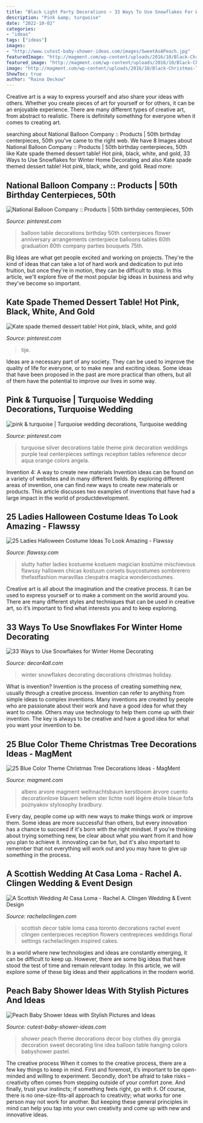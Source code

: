 ```yaml
---
title: "Black Light Party Decorations ~ 33 Ways To Use Snowflakes For Winter Home Decorating"
description: "Pink &amp; turquoise"
date: "2022-10-02"
categories:
- "ideas"
tags: ["ideas"]
images:
- "http://www.cutest-baby-shower-ideas.com/images/SweetAsAPeach.jpg"
featuredImage: "http://magment.com/wp-content/uploads/2016/10/Black-Christmas-Tree-with-Lights.jpg"
featured_image: "http://magment.com/wp-content/uploads/2016/10/Black-Christmas-Tree-with-Lights.jpg"
image: "http://magment.com/wp-content/uploads/2016/10/Black-Christmas-Tree-with-Lights.jpg"
ShowToc: true
author: "Raina Deckow"
---
```



Creative art is a way to express yourself and also share your ideas with others. Whether you create pieces of art for yourself or for others, it can be an enjoyable experience. There are many different types of creative art, from abstract to realistic. There is definitely something for everyone when it comes to creating art.

	

		
searching about National Balloon Company :: Products | 50th birthday centerpieces, 50th you've came to the right web. We have 8 Images about National Balloon Company :: Products | 50th birthday centerpieces, 50th like Kate spade themed dessert table! Hot pink, black, white, and gold, 33 Ways to Use Snowflakes for Winter Home Decorating and also Kate spade themed dessert table! Hot pink, black, white, and gold. Read more:
		
    
## National Balloon Company :: Products | 50th Birthday Centerpieces, 50th

<img loading=lazy src="https://i.pinimg.com/736x/dc/2a/dc/dc2adcd0b00cc534748c77d99eb62113--table-flower-arrangements-balloon-arrangements.jpg" onerror="this.onerror=null;this.src='https://tse2.mm.bing.net/th?id=OIP.tRlIUXpRKyJuRH3KTU6tYgHaJ4&amp;pid=15.1';" alt="National Balloon Company :: Products | 50th birthday centerpieces, 50th">

_Source: pinterest.com_

>balloon table decorations birthday 50th centerpieces flower anniversary arrangements centerpiece balloons tables 60th graduation 80th company parties bouquets 75th. 

	

Big Ideas are what get people excited and working on projects. They're the kind of ideas that can take a lot of hard work and dedication to put into fruition, but once they're in motion, they can be difficult to stop. In this article, we'll explore five of the most popular big ideas in business and why they've become so important.

    
## Kate Spade Themed Dessert Table! Hot Pink, Black, White, And Gold

<img loading=lazy src="https://i.pinimg.com/736x/c9/c6/68/c9c668102e4279b7f0a515ade3469438.jpg" onerror="this.onerror=null;this.src='https://tse3.mm.bing.net/th?id=OIP._21NUkjGJflJXq7KmTc7iwHaJ3&amp;pid=15.1';" alt="Kate spade themed dessert table! Hot pink, black, white, and gold">

_Source: pinterest.com_

>tije. 

	

Ideas are a necessary part of any society. They can be used to improve the quality of life for everyone, or to make new and exciting ideas. Some ideas that have been proposed in the past are more practical than others, but all of them have the potential to improve our lives in some way.

    
## Pink &amp; Turquoise | Turquoise Wedding Decorations, Turquoise Wedding

<img loading=lazy src="https://i.pinimg.com/736x/40/45/cd/4045cd51fbc1baa489b896bddd55e3ca--turquoise-weddings-silver-weddings.jpg" onerror="this.onerror=null;this.src='https://tse3.mm.bing.net/th?id=OIP.q5qPp9oFDVIyllWZF4NFhwHaLH&amp;pid=15.1';" alt="pink &amp; turquoise | Turquoise wedding decorations, Turquoise wedding">

_Source: pinterest.com_

>turquoise silver decorations table theme pink decoration weddings purple teal centerpieces settings reception tables reference decor aqua orange colors angela. 

	

Invention 4: A way to create new materials
Invention ideas can be found on a variety of websites and in many different fields. By exploring different areas of invention, one can find new ways to create new materials or products. This article discusses two examples of inventions that have had a large impact in the world of productdevelopment.

    
## 25 Ladies Halloween Costume Ideas To Look Amazing - Flawssy

<img loading=lazy src="https://www.flawssy.com/wp-content/uploads/2016/05/slutty-halloween-costumes-Halloween-party-costume-ideas.jpg" onerror="this.onerror=null;this.src='https://tse2.mm.bing.net/th?id=OIP.VVCkYU8iSCaCyBbt8heTYAHaRc&amp;pid=15.1';" alt="25 Ladies Halloween Costume Ideas To Look Amazing - Flawssy">

_Source: flawssy.com_

>slutty hatter ladies kostueme kostuem magician kostüme mischievous flawssy hallowen chicas kostuum corsets buycostumes sombrerero thefastfashion maravillas cleopatra magica wondercostumes. 

	

Creative art is all about the imagination and the creative process. It can be used to express yourself or to make a comment on the world around you. There are many different styles and techniques that can be used in creative art, so it’s important to find what interests you and to keep exploring.

    
## 33 Ways To Use Snowflakes For Winter Home Decorating

<img loading=lazy src="https://decor4all.com/wp-content/uploads/2013/12/snowflakes-holiday-decorations-winter-decorating-ideas-20.jpg" onerror="this.onerror=null;this.src='https://tse4.mm.bing.net/th?id=OIP.nPCTufA5Y1IM1z_4a_j3WQAAAA&amp;pid=15.1';" alt="33 Ways to Use Snowflakes for Winter Home Decorating">

_Source: decor4all.com_

>winter snowflakes decorating decorations christmas holiday. 

	

What is invention?
Invention is the process of creating something new, usually through a creative process. Invention can refer to anything from simple ideas to complex inventions. Many inventions are created by people who are passionate about their work and have a good idea for what they want to create. Others may use technology to help them come up with their invention. The key is always to be creative and have a good idea for what you want your invention to be.

    
## 25 Blue Color Theme Christmas Tree Decorations Ideas - MagMent

<img loading=lazy src="http://magment.com/wp-content/uploads/2016/10/Black-Christmas-Tree-with-Lights.jpg" onerror="this.onerror=null;this.src='https://tse4.mm.bing.net/th?id=OIP.QTlfz0pXVhzS9ivTlcReRgHaKy&amp;pid=15.1';" alt="25 Blue Color Theme Christmas Tree Decorations Ideas - MagMent">

_Source: magment.com_

>albero arvore magment weihnachtsbaum kerstboom árvore cuento decorationlove blauem hellem ster lichte noël légère étoile bleue fofa poznyakov stylosophy bradbury. 

	

Every day, people come up with new ways to make things work or improve them. Some ideas are more successful than others, but every innovation has a chance to succeed if it's born with the right mindset. If you're thinking about trying something new, be clear about what you want from it and how you plan to achieve it. innovating can be fun, but it's also important to remember that not everything will work out and you may have to give up something in the process.

    
## A Scottish Wedding At Casa Loma - Rachel A. Clingen Wedding &amp; Event Design

<img loading=lazy src="http://rachelaclingen.com/wp-content/uploads/2013/09/Luxury-Weddings-Toronto-Flowers-Decor.jpg" onerror="this.onerror=null;this.src='https://tse4.mm.bing.net/th?id=OIP.X_qCcgrnZT26J3k8Po_4QQHaLG&amp;pid=15.1';" alt="A Scottish Wedding At Casa Loma - Rachel A. Clingen Wedding &amp; Event Design">

_Source: rachelaclingen.com_

>scottish decor table loma casa toronto decorations rachel event clingen centerpieces reception flowers centrepieces weddings floral settings rachelaclingen inspired cakes. 

	

In a world where new technologies and ideas are constantly emerging, it can be difficult to keep up. However, there are some big ideas that have stood the test of time and remain relevant today. In this article, we will explore some of these big ideas and their applications in the modern world.

    
## Peach Baby Shower Ideas With Stylish Pictures And Ideas

<img loading=lazy src="http://www.cutest-baby-shower-ideas.com/images/SweetAsAPeach.jpg" onerror="this.onerror=null;this.src='https://tse2.mm.bing.net/th?id=OIP.vWmbeQq90qQYVVnTcBM1qgHaKn&amp;pid=15.1';" alt="Peach Baby Shower Ideas with Stylish Pictures and Ideas">

_Source: cutest-baby-shower-ideas.com_

>shower peach theme decorations decor boy clothes diy georgia decoration sweet decorating line idea balloon table hanging colors babyshower pastel. 

	

The creative process
When it comes to the creative process, there are a few key things to keep in mind. First and foremost, it’s important to be open-minded and willing to experiment. Secondly, don’t be afraid to take risks – creativity often comes from stepping outside of your comfort zone. And finally, trust your instincts; if something feels right, go with it.
Of course, there is no one-size-fits-all approach to creativity; what works for one person may not work for another. But keeping these general principles in mind can help you tap into your own creativity and come up with new and innovative ideas.

